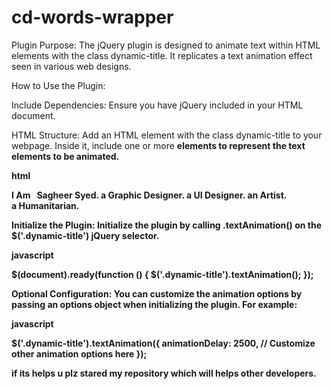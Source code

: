 # cd-words-wrapper

Plugin Purpose:
The jQuery plugin is designed to animate text within HTML elements with the class dynamic-title. 
It replicates a text animation effect seen in various web designs.

How to Use the Plugin:

Include Dependencies:
Ensure you have jQuery included in your HTML document. 
<script src="https://code.jquery.com/jquery-3.6.0.min.js"></script>

HTML Structure:
Add an HTML element with the class dynamic-title to your webpage. Inside it, include one or more <b> elements to represent the text elements to be animated.

html
 
<div class="dynamic-title cd-headline clip is-full-width">
  <span>I Am&nbsp;</span>
  <span class="cd-words-wrapper">
      <b class="is-visible">&nbsp;<span class="gold-title">Sagheer Syed.</span></b>
      <b> a&nbsp;<span class="gold-title">Graphic Designer.</span></b>
      <b> a&nbsp;<span class="gold-title">UI Designer.</span></b>
      <b>an&nbsp;<span class="gold-title">Artist.</span></b>
      <b>a&nbsp;<span class="gold-title">Humanitarian.</span></b>
  </span>
</div>

Initialize the Plugin:
Initialize the plugin by calling .textAnimation() on the $('.dynamic-title') jQuery selector.

javascript
 
$(document).ready(function () {
  $('.dynamic-title').textAnimation();
});

Optional Configuration:
You can customize the animation options by passing an options object when initializing the plugin. For example:

javascript
 
$('.dynamic-title').textAnimation({
  animationDelay: 2500,
  // Customize other animation options here
});

if its helps u plz stared my repository which will helps other developers.
